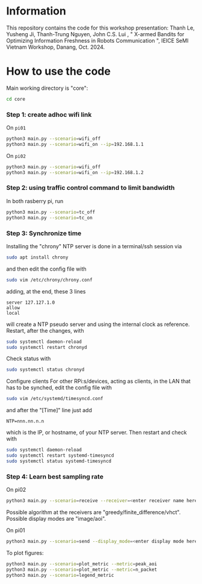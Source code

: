# Information

This repository contains the code for this workshop presentation: Thanh Le, Yusheng Ji, Thanh-Trung Nguyen, John C.S. Lui , " X-armed Bandits for Optimizing Information Freshness in Robots Communication ", IEICE SeMI Vietnam Workshop, Danang, Oct. 2024.

# How to use the code

Main working directory is "core":
```bash
cd core
```

### Step 1: create adhoc wifi link
On `pi01`
```bash
python3 main.py --scenario=wifi_off
python3 main.py --scenario=wifi_on --ip=192.168.1.1
```

On `pi02`
```bash
python3 main.py --scenario=wifi_off
python3 main.py --scenario=wifi_on --ip=192.168.1.2
```

### Step 2: using traffic control command to limit bandwidth


In both rasberry pi, run
```bash
python3 main.py --scenario=tc_off
python3 main.py --scenario=tc_on
```

### Step 3: Synchronize time

Installing the "chrony" NTP server is done in a terminal/ssh session via
```bash
sudo apt install chrony
```
and then edit the config file with
```bash
sudo vim /etc/chrony/chrony.conf
```
adding, at the end, these 3 lines
```
server 127.127.1.0
allow
local
```
will create a NTP pseudo server and using the internal clock as reference.
Restart, after the changes, with
```bash
sudo systemctl daemon-reload
sudo systemctl restart chronyd
```

Check status with
```bash
sudo systemctl status chronyd
```

Configure clients
For other RPi:s/devices, acting as clients, in the LAN that has to be synched, edit the config file with
```bash
sudo vim /etc/systemd/timesyncd.conf
```
and after the "[Time]" line just add
```
NTP=nnn.nn.n.n
```
which is the IP, or hostname, of your NTP server. Then restart and check with
```bash
sudo systemctl daemon-reload
sudo systemctl restart systemd-timesyncd
sudo systemctl status systemd-timesyncd
```

### Step 4: Learn best sampling rate
On pi02
```bash
python3 main.py --scenario=receive --receiver=<enter receiver name here> --display_mode=<enter display mode here>
```
Possible algorithm at the receivers are "greedy/finite_difference/vhct".
Possible display modes are "image/aoi".

On pi01
```bash
python3 main.py --scenario=send --display_mode=<enter display mode here>
```

To plot figures:
```bash
python3 main.py --scenario=plot_metric --metric=peak_aoi
python3 main.py --scenario=plot_metric --metric=n_packet
python3 main.py --scenario=legend_metric
```
